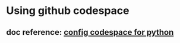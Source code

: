 # Using github codespace
## doc reference: [config codespace for python](https://docs.github.com/zh/codespaces/setting-up-your-project-for-codespaces/adding-a-dev-container-configuration/setting-up-your-python-project-for-codespaces)